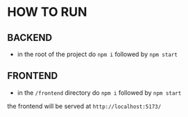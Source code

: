 # HOW TO RUN


## BACKEND
- in the root of the project do `npm i` followed by `npm start`

## FRONTEND
- in the `/frontend` directory do `npm i` followed by `npm start`

the frontend will be served at `http://localhost:5173/`
